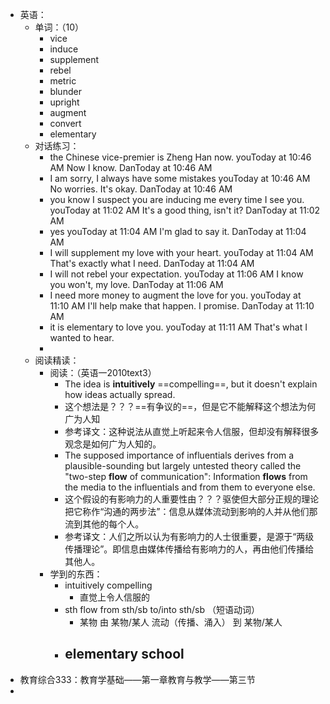 - 英语：
	- 单词：（10）
		- vice
		- induce
		- supplement
		- rebel
		- metric
		- blunder
		- upright
		- augment
		- convert
		- elementary
	- 对话练习：
		- the Chinese vice-premier is Zheng Han now.
		  youToday at 10:46 AM
		  Now I know.
		  DanToday at 10:46 AM
		- I am sorry, I always have some mistakes
		  youToday at 10:46 AM
		  No worries. It's okay.
		  DanToday at 10:46 AM
		- you know I suspect you are inducing me every time I see you.
		  youToday at 11:02 AM
		  It's a good thing, isn't it?
		  DanToday at 11:02 AM
		- yes
		  youToday at 11:04 AM
		  I'm glad to say it.
		  DanToday at 11:04 AM
		- I will supplement my love with your heart.
		  youToday at 11:04 AM
		  That's exactly what I need.
		  DanToday at 11:04 AM
		- I will not rebel your expectation.
		  youToday at 11:06 AM
		  I know you won't, my love.
		  DanToday at 11:06 AM
		- I need more money to augment the love for you.
		  youToday at 11:10 AM
		  I'll help make that happen. I promise.
		  DanToday at 11:10 AM
		- it is elementary to love you.
		  youToday at 11:11 AM
		  That's what I wanted to hear.
		-
	- 阅读精读：
		- 阅读：（英语一2010text3）
			- The idea is **intuitively** ==compelling==, but it doesn't explain how ideas actually spread.
			- 这个想法是？？？==有争议的==，但是它不能解释这个想法为何广为人知
			- 参考译文：这种说法从直觉上听起来令人信服，但却没有解释很多观念是如何广为人知的。
			- The supposed importance of influentials derives from a plausible-sounding but largely untested theory called the "two-step **flow** of communication": Information **flows** from the media to the influentials and from them to everyone else.
			- 这个假设的有影响力的人重要性由？？？驱使但大部分正规的理论把它称作“沟通的两步法”：信息从媒体流动到影响的人并从他们那流到其他的每个人。
			- 参考译文：人们之所以认为有影响力的人士很重要，是源于“两级传播理论”。即信息由媒体传播给有影响力的人，再由他们传播给其他人。
		- 学到的东西：
			- intuitively compelling
				- 直觉上令人信服的
			- sth flow from sth/sb to/into sth/sb （短语动词）
				- 某物   由   某物/某人   流动（传播、涌入） 到 某物/某人
			- elementary  school
				-
- 教育综合333：教育学基础——第一章教育与教学——第三节
-
